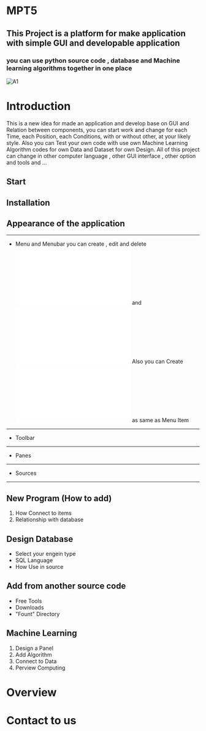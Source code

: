 # MPT5
## This Project is a platform for make application  with simple  GUI  and developable application 
### you can use python source code , database and Machine learning algorithms together in one place
![A1](https://user-images.githubusercontent.com/100749855/161618378-db666dd2-4052-4064-b163-58f4320e4be1.jpg)

Introduction
===========
This is a new idea for made an application and develop base on GUI and Relation between components,
you can start work and change for each Time, each Position, each Conditions, with or without other, at your likely style.
Also you can Test your own code with use own Machine Learning Algorithm codes for own Data and Dataset for own Design.
All of this project can change in other computer language , other GUI interface , other option and tools and ...


Start
-----


Installation
------------

Appearance of the application
-----------------------------

---------------------
  * Menu and Menubar
     you can create , edit and delete ![Menu Bar](docs/Help/MenuBar.md) and ![Menu Item](docs/Help/MenuItem.md)
     Also you can Create ![Sub Menu](docs/Help/SubMenu.md) as same as Menu Item 
---------------------
  
  * Toolbar
---------------------
  * Panes
---------------------
  
  * Sources
---------------------

New Program (How to add)
------------------------

 1. How Connect to items
 2. Relationship with database

Design Database
---------------

 * Select your engein type
 * SQL Language
 * How Use in source

Add from another source code
----------------------------

* Free Tools
* Downloads
* "Fount" Directory

Machine Learning
----------------

1. Design a Panel
2. Add Algorithm
3. Connect to Data
4. Perview Computing

Overview
========

Contact to us
==========


